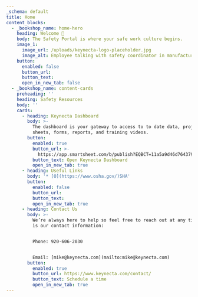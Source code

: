 ```yaml
---
_schema: default
title: Home
content_blocks:
  - _bookshop_name: home-hero
    heading: Welcome 👋
    body: The Safety Portal is where your safe work culture begins.
    image_1:
      image_url: /uploads/keynecta-logo-placeholder.jpg
      image_alt: Employee talking with safety coordinator in manufacturing plant
    button:
      enabled: false
      button_url:
      button_text:
      open_in_new_tab: false
  - _bookshop_name: content-cards
    preheading: ''
    heading: Safety Resources
    body: ''
    cards:
      - heading: Keynecta Dashboard
        body: >-
          The dashboard is your gateway to access to to date data, project
          sheets, forms, reports, and training videos.
        button:
          enabled: true
          button_url: >-
            https://app.smartsheet.com/b/publish?EQBCT=11a5a9d46d764379baa18507dec1b533
          button_text: Open Keynecta Dashboard
          open_in_new_tab: true
      - heading: Useful Links
        body: '* [O](https://www.osha.gov/)SHA'
        button:
          enabled: false
          button_url:
          button_text:
          open_in_new_tab: true
      - heading: Contact Us
        body: >-
          We’re always here to help so feel free to reach out at any time. Here
          is our contact information:


          Phone: 920-606-2030


          Email: [mike@keynecta.com](mailto:mike@keynecta.com)
        button:
          enabled: true
          button_url: https://www.keynecta.com/contact/
          button_text: Schedule a time
          open_in_new_tab: true
---
```

